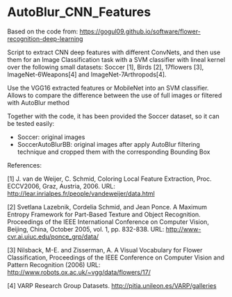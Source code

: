 # AutoBlur_CNN_Features
Based on the code from: https://gogul09.github.io/software/flower-recognition-deep-learning  

Script to extract CNN deep features with different ConvNets, and then use them for an Image Classification task with a SVM classifier with lineal kernel over the following small datasets: Soccer [1], Birds [2], 17flowers [3], ImageNet-6Weapons[4] and ImageNet-7Arthropods[4]. 

Use the VGG16 extracted features or MobileNet into an SVM classifier.  Allows to compare the difference between the use of full images or filtered with AutoBlur method

Together with the code, it has been provided the Soccer  dataset, so it can be tested easily: 
- Soccer: original images 
- SoccerAutoBlurBB: original images after apply AutoBlur filtering technique and cropped them with the corresponding Bounding Box

References:

[1] J. van de Weijer, C. Schmid, Coloring Local Feature Extraction, Proc. ECCV2006, Graz, Austria, 2006.
URL: http://lear.inrialpes.fr/people/vandeweijer/data.html

[2] Svetlana Lazebnik, Cordelia Schmid, and Jean Ponce. A Maximum Entropy Framework for Part-Based Texture and Object Recognition. Proceedings of the IEEE International Conference on Computer Vision, Beijing, China, October 2005, vol. 1, pp. 832-838.
URL: http://www-cvr.ai.uiuc.edu/ponce_grp/data/

[3] Nilsback, M-E. and Zisserman, A. A Visual Vocabulary for Flower Classification, Proceedings of the IEEE Conference on Computer Vision and Pattern Recognition (2006) 
URL: http://www.robots.ox.ac.uk/~vgg/data/flowers/17/

[4] VARP Research Group Datasets.
http://pitia.unileon.es/VARP/galleries
